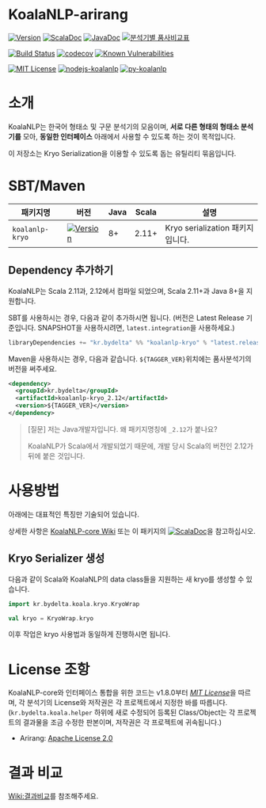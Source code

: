 KoalaNLP-arirang
==============
[![Version](https://img.shields.io/maven-central/v/kr.bydelta/koalanlp-arirang_2.12.svg?style=flat-square&label=release)](http://search.maven.org/#search%7Cga%7C1%7Ca%3A%22koalanlp-arirang_2.12%22)
[![ScalaDoc](https://img.shields.io/badge/doc-Scala-red.svg?style=flat-square)](http://koalanlp.github.io/util-kryo/api/scala/kr/bydelta/koala/index.html)
[![JavaDoc](https://img.shields.io/badge/doc-Java-blue.svg?style=flat-square)](http://koalanlp.github.io/util-kryo/api/java/index.html)
[![분석기별 품사비교표](https://img.shields.io/badge/%ED%92%88%EC%82%AC-%EB%B9%84%EA%B5%90%ED%91%9C-blue.svg?style=flat-square)](https://docs.google.com/spreadsheets/d/1OGM4JDdLk6URuegFKXg1huuKWynhg_EQnZYgTmG4h0s/edit?usp=sharing)

[![Build Status](https://img.shields.io/travis/koalanlp/util-kryo.svg?style=flat-square&branch=master)](https://travis-ci.org/koalanlp/util-kryo)
[![codecov](https://img.shields.io/codecov/c/github/koalanlp/util-kryo.svg?style=flat-square)](https://codecov.io/gh/koalanlp/util-kryo)
[![Known Vulnerabilities](https://snyk.io/test/github/koalanlp/util-kryo/badge.svg?style=flat-square)](https://snyk.io/test/github/koalanlp/util-kryo)

[![MIT License](https://img.shields.io/badge/license-MIT-green.svg?style=flat-square)](https://tldrlegal.com/license/mit-license)
[![nodejs-koalanlp](https://img.shields.io/badge/Nodejs-KoalaNLP-blue.svg?style=flat-square)](https://koalanlp.github.io/nodejs-koalanlp)
[![py-koalanlp](https://img.shields.io/badge/Python-KoalaNLP-blue.svg?style=flat-square)](https://koalanlp.github.io/py-koalanlp)

# 소개
KoalaNLP는 한국어 형태소 및 구문 분석기의 모음이며, __서로 다른 형태의 형태소 분석기를__ 모아,
__동일한 인터페이스__ 아래에서 사용할 수 있도록 하는 것이 목적입니다.

이 저장소는 Kryo Serialization을 이용할 수 있도록 돕는 유틸리티 묶음입니다.

# SBT/Maven

| 패키지명 | 버전 | Java | Scala| 설명 |
| -------- | ---- | ---- | ---- |---- |
| `koalanlp-kryo` | [![Version](https://img.shields.io/maven-central/v/kr.bydelta/koalanlp-kryo_2.12.svg?style=flat-square&label=r)](http://search.maven.org/#search%7Cga%7C1%7Ca%3A%22koalanlp-kryo_2.12%22) | 8+ | 2.11+ | Kryo serialization 패키지입니다. |

## Dependency 추가하기
KoalaNLP는 Scala 2.11과, 2.12에서 컴파일 되었으며, Scala 2.11+과 Java 8+을 지원합니다.

SBT를 사용하시는 경우, 다음과 같이 추가하시면 됩니다.
(버전은 Latest Release 기준입니다. SNAPSHOT을 사용하시려면, `latest.integration`을 사용하세요.)
```sbt
libraryDependencies += "kr.bydelta" %% "koalanlp-kryo" % "latest.release"
```

Maven을 사용하시는 경우, 다음과 같습니다. `${TAGGER_VER}`위치에는 품사분석기의 버전을 써주세요.
```xml
<dependency>
  <groupId>kr.bydelta</groupId>
  <artifactId>koalanlp-kryo_2.12</artifactId>
  <version>${TAGGER_VER}</version>
</dependency>
```

> [질문] 저는 Java개발자입니다. 왜 패키지명칭에 `_2.12`가 붙나요?
>
> KoalaNLP가 Scala에서 개발되었기 때문에, 개발 당시 Scala의 버전인 2.12가 뒤에 붙은 것입니다.

# 사용방법
아래에는 대표적인 특징만 기술되어 있습니다.

상세한 사항은 [KoalaNLP-core Wiki](https://github.com/koalanlp/KoalaNLP-core/wiki/Home) 또는 이 패키지의 [![ScalaDoc](http://javadoc-badge.appspot.com/kr.bydelta/koalanlp-kryo_2.12.svg?label=scaladoc&style=flat-square)](http://koalanlp.github.io/util-kryo/api/scala/kr/bydelta/koala/index.html)을 참고하십시오.

## Kryo Serializer 생성

다음과 같이 Scala와 KoalaNLP의 data class들을 지원하는 새 kryo를 생성할 수 있습니다.

```scala
import kr.bydelta.koala.kryo.KryoWrap

val kryo = KryoWrap.kryo
```
이후 작업은 kryo 사용법과 동일하게 진행하시면 됩니다.

# License 조항
KoalaNLP-core와 인터페이스 통합을 위한 코드는 v1.8.0부터 [*MIT License*](https://tldrlegal.com/license/mit-license)을 따르며,
각 분석기의 License와 저작권은 각 프로젝트에서 지정한 바를 따릅니다. (`kr.bydelta.koala.helper` 하위에 새로 수정되어 등록된 Class/Object는 각 프로젝트의 결과물을 조금 수정한 판본이며, 저작권은 각 프로젝트에 귀속됩니다.)
* Arirang: [Apache License 2.0](https://tldrlegal.com/license/apache-license-2.0-(apache-2.0))

# 결과 비교
[Wiki:결과비교](https://github.com/nearbydelta/KoalaNLP/wiki/4.-결과-비교)를 참조해주세요.
